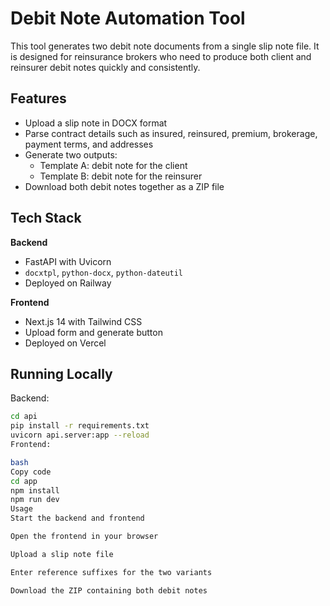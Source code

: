 # Debit Note Automation Tool

This tool generates two debit note documents from a single slip note file. It is designed for reinsurance brokers who need to produce both client and reinsurer debit notes quickly and consistently.

## Features
- Upload a slip note in DOCX format  
- Parse contract details such as insured, reinsured, premium, brokerage, payment terms, and addresses  
- Generate two outputs:
  - Template A: debit note for the client  
  - Template B: debit note for the reinsurer  
- Download both debit notes together as a ZIP file  

## Tech Stack
**Backend**
- FastAPI with Uvicorn  
- `docxtpl`, `python-docx`, `python-dateutil`  
- Deployed on Railway  

**Frontend**
- Next.js 14 with Tailwind CSS  
- Upload form and generate button  
- Deployed on Vercel  

## Running Locally
Backend:
```bash
cd api
pip install -r requirements.txt
uvicorn api.server:app --reload
Frontend:

bash
Copy code
cd app
npm install
npm run dev
Usage
Start the backend and frontend

Open the frontend in your browser

Upload a slip note file

Enter reference suffixes for the two variants

Download the ZIP containing both debit notes
